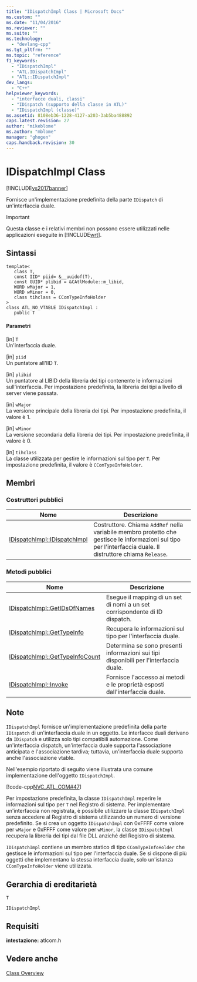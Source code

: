 ```yaml
---
title: "IDispatchImpl Class | Microsoft Docs"
ms.custom: ""
ms.date: "11/04/2016"
ms.reviewer: ""
ms.suite: ""
ms.technology: 
  - "devlang-cpp"
ms.tgt_pltfrm: ""
ms.topic: "reference"
f1_keywords: 
  - "IDispatchImpl"
  - "ATL.IDispatchImpl"
  - "ATL::IDispatchImpl"
dev_langs: 
  - "C++"
helpviewer_keywords: 
  - "interfacce duali, classi"
  - "IDispatch (supporto della classe in ATL)"
  - "IDispatchImpl (classe)"
ms.assetid: 8108eb36-1228-4127-a203-3ab5ba488892
caps.latest.revision: 27
author: "mikeblome"
ms.author: "mblome"
manager: "ghogen"
caps.handback.revision: 30
---
```

# IDispatchImpl Class
[!INCLUDE[vs2017banner](../../assembler/inline/includes/vs2017banner.md)]

Fornisce un'implementazione predefinita della parte `IDispatch` di un'interfaccia duale.  
  
> [!IMPORTANT]
>  Questa classe e i relativi membri non possono essere utilizzati nelle applicazioni eseguite in [!INCLUDE[wrt](../../atl/reference/includes/wrt_md.md)].  
  
## Sintassi  
  
```  
template<  
   class T,  
   const IID* piid= &__uuidof(T),  
   const GUID* plibid = &CAtlModule::m_libid,  
   WORD wMajor = 1,  
   WORD wMinor = 0,  
   class tihclass = CComTypeInfoHolder   
>   
class ATL_NO_VTABLE IDispatchImpl :  
   public T  
```  
  
#### Parametri  
 \[in\] `T`  
 Un'interfaccia duale.  
  
 \[in\] `piid`  
 Un puntatore all'IID `T`.  
  
 \[in\] `plibid`  
 Un puntatore al LIBID della libreria dei tipi contenente le informazioni sull'interfaccia.  Per impostazione predefinita, la libreria dei tipi a livello di server viene passata.  
  
 \[in\] `wMajor`  
 La versione principale della libreria dei tipi.  Per impostazione predefinita, il valore è 1.  
  
 \[in\] `wMinor`  
 La versione secondaria della libreria dei tipi.  Per impostazione predefinita, il valore è 0.  
  
 \[in\] `tihclass`  
 La classe utilizzata per gestire le informazioni sul tipo per `T`.  Per impostazione predefinita, il valore è `CComTypeInfoHolder`.  
  
## Membri  
  
### Costruttori pubblici  
  
|Nome|Descrizione|  
|----------|-----------------|  
|[IDispatchImpl::IDispatchImpl](../Topic/IDispatchImpl::IDispatchImpl.md)|Costruttore.  Chiama `AddRef` nella variabile membro protetto che gestisce le informazioni sul tipo per l'interfaccia duale.  Il distruttore chiama `Release`.|  
  
### Metodi pubblici  
  
|Nome|Descrizione|  
|----------|-----------------|  
|[IDispatchImpl::GetIDsOfNames](../Topic/IDispatchImpl::GetIDsOfNames.md)|Esegue il mapping di un set di nomi a un set corrispondente di ID dispatch.|  
|[IDispatchImpl::GetTypeInfo](../Topic/IDispatchImpl::GetTypeInfo.md)|Recupera le informazioni sul tipo per l'interfaccia duale.|  
|[IDispatchImpl::GetTypeInfoCount](../Topic/IDispatchImpl::GetTypeInfoCount.md)|Determina se sono presenti informazioni sui tipi disponibili per l'interfaccia duale.|  
|[IDispatchImpl::Invoke](../Topic/IDispatchImpl::Invoke.md)|Fornisce l'accesso ai metodi e le proprietà esposti dall'interfaccia duale.|  
  
## Note  
 `IDispatchImpl` fornisce un'implementazione predefinita della parte `IDispatch` di un'interfaccia duale in un oggetto.  Le interfacce duali derivano da `IDispatch` e utilizza solo tipi compatibili automazione.  Come un'interfaccia dispatch, un'interfaccia duale supporta l'associazione anticipata e l'associazione tardiva; tuttavia, un'interfaccia duale supporta anche l'associazione vtable.  
  
 Nell'esempio riportato di seguito viene illustrata una comune implementazione dell'oggetto `IDispatchImpl`.  
  
 [!code-cpp[NVC_ATL_COM#47](../../atl/codesnippet/CPP/idispatchimpl-class_1.h)]  
  
 Per impostazione predefinita, la classe `IDispatchImpl` reperire le informazioni sul tipo per `T` nel Registro di sistema.  Per implementare un'interfaccia non registrata, è possibile utilizzare la classe `IDispatchImpl` senza accedere al Registro di sistema utilizzando un numero di versione predefinito.  Se si crea un oggetto `IDispatchImpl` con 0xFFFF come valore per `wMajor` e 0xFFFF come valore per `wMinor`, la classe `IDispatchImpl` recupera la libreria dei tipi dal file DLL anziché del Registro di sistema.  
  
 `IDispatchImpl` contiene un membro statico di tipo `CComTypeInfoHolder` che gestisce le informazioni sul tipo per l'interfaccia duale.  Se si dispone di più oggetti che implementano la stessa interfaccia duale, solo un'istanza `CComTypeInfoHolder` viene utilizzata.  
  
## Gerarchia di ereditarietà  
 `T`  
  
 `IDispatchImpl`  
  
## Requisiti  
 **intestazione:** atlcom.h  
  
## Vedere anche  
 [Class Overview](../../atl/atl-class-overview.md)